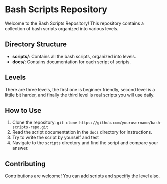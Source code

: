 # Bash Scripts Repository

Welcome to the Bash Scripts Repository! This repository contains a collection of bash scripts organized into various levels.

## Directory Structure

- **scripts/**: Contains all the bash scripts, organized into levels.
- **docs/**: Contains documentation for each script of scripts.

## Levels

There are three levels, the first one is beginner friendly, second level is a littile bit harder, and finally the third level is real scripts you will use daily.

## How to Use

1. Clone the repository: `git clone https://github.com/yourusername/bash-scripts-repo.git`
2. Read the script documentation in the `docs` directory for instructions.
3. Try to write the script by yourself and test
4. Navigate to the `scripts` directory and find the script and compare your answer.

## Contributing

Contributions are welcome! You can add scripts and specifiy the level also.
